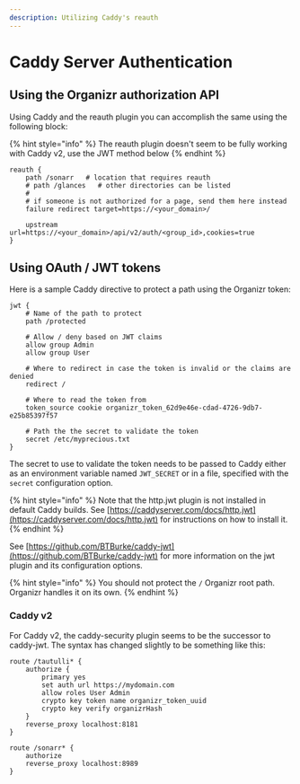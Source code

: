 ```yaml
---
description: Utilizing Caddy's reauth
---
```


# Caddy Server Authentication

## Using the Organizr authorization API

Using Caddy and the reauth plugin you can accomplish the same using the following block:

{% hint style="info" %}
The reauth plugin doesn't seem to be fully working with Caddy v2, use the JWT method below
{% endhint %}

```
reauth {
    path /sonarr   # location that requires reauth
    # path /glances   # other directories can be listed
    #
    # if someone is not authorized for a page, send them here instead
    failure redirect target=https://<your_domain>/
    
    upstream url=https://<your_domain>/api/v2/auth/<group_id>,cookies=true
}
```

## Using OAuth / JWT tokens

Here is a sample Caddy directive to protect a path using the Organizr token:

```
jwt {
    # Name of the path to protect
    path /protected
    
    # Allow / deny based on JWT claims
    allow group Admin
    allow group User
    
    # Where to redirect in case the token is invalid or the claims are denied	
    redirect /
    
    # Where to read the token from
    token_source cookie organizr_token_62d9e46e-cdad-4726-9db7-e25b85397f57
    
    # Path the the secret to validate the token
    secret /etc/myprecious.txt
}
```

&#x20;The secret to use to validate the token needs to be passed to Caddy either as an environment variable named `JWT_SECRET` or in a file, specified with the `secret` configuration option.

{% hint style="info" %}
&#x20;Note that the http.jwt plugin is not installed in default Caddy builds. See [https://caddyserver.com/docs/http.jwt](https://caddyserver.com/docs/http.jwt) for instructions on how to install it.
{% endhint %}

&#x20;See [https://github.com/BTBurke/caddy-jwt](https://github.com/BTBurke/caddy-jwt) for more information on the jwt plugin and its configuration options.

{% hint style="info" %}
&#x20;You should not protect the `/` Organizr root path. Organizr handles it on its own.
{% endhint %}

### Caddy v2

For Caddy v2, the caddy-security plugin seems to be the successor to caddy-jwt. The syntax has changed slightly to be something like this:

```
route /tautulli* {
    authorize {
        primary yes
        set auth url https://mydomain.com
        allow roles User Admin
        crypto key token name organizr_token_uuid
        crypto key verify organizrHash
    }
    reverse_proxy localhost:8181
}

route /sonarr* {
    authorize
    reverse_proxy localhost:8989
}
```
